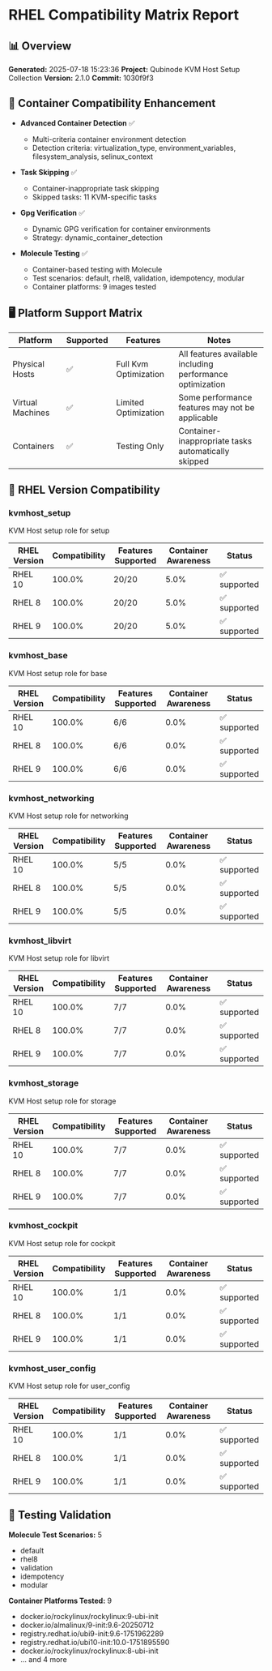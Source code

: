# RHEL Compatibility Matrix Report

## 📊 Overview

**Generated:** 2025-07-18 15:23:36
**Project:** Qubinode KVM Host Setup Collection
**Version:** 2.1.0
**Commit:** 1030f9f3

## 🐳 Container Compatibility Enhancement

- **Advanced Container Detection** ✅
  - Multi-criteria container environment detection
  - Detection criteria: virtualization_type, environment_variables, filesystem_analysis, selinux_context

- **Task Skipping** ✅
  - Container-inappropriate task skipping
  - Skipped tasks: 11 KVM-specific tasks

- **Gpg Verification** ✅
  - Dynamic GPG verification for container environments
  - Strategy: dynamic_container_detection

- **Molecule Testing** ✅
  - Container-based testing with Molecule
  - Test scenarios: default, rhel8, validation, idempotency, modular
  - Container platforms: 9 images tested

## 🖥️ Platform Support Matrix

| Platform | Supported | Features | Notes |
|----------|-----------|----------|-------|
| Physical Hosts | ✅ | Full Kvm Optimization | All features available including performance optimization |
| Virtual Machines | ✅ | Limited Optimization | Some performance features may not be applicable |
| Containers | ✅ | Testing Only | Container-inappropriate tasks automatically skipped |

## 🔴 RHEL Version Compatibility

### kvmhost_setup

KVM Host setup role for setup

| RHEL Version | Compatibility | Features Supported | Container Awareness | Status |
|--------------|---------------|-------------------|-------------------|--------|
| RHEL 10 | 100.0% | 20/20 | 5.0% | ✅ supported |
| RHEL 8 | 100.0% | 20/20 | 5.0% | ✅ supported |
| RHEL 9 | 100.0% | 20/20 | 5.0% | ✅ supported |

### kvmhost_base

KVM Host setup role for base

| RHEL Version | Compatibility | Features Supported | Container Awareness | Status |
|--------------|---------------|-------------------|-------------------|--------|
| RHEL 10 | 100.0% | 6/6 | 0.0% | ✅ supported |
| RHEL 8 | 100.0% | 6/6 | 0.0% | ✅ supported |
| RHEL 9 | 100.0% | 6/6 | 0.0% | ✅ supported |

### kvmhost_networking

KVM Host setup role for networking

| RHEL Version | Compatibility | Features Supported | Container Awareness | Status |
|--------------|---------------|-------------------|-------------------|--------|
| RHEL 10 | 100.0% | 5/5 | 0.0% | ✅ supported |
| RHEL 8 | 100.0% | 5/5 | 0.0% | ✅ supported |
| RHEL 9 | 100.0% | 5/5 | 0.0% | ✅ supported |

### kvmhost_libvirt

KVM Host setup role for libvirt

| RHEL Version | Compatibility | Features Supported | Container Awareness | Status |
|--------------|---------------|-------------------|-------------------|--------|
| RHEL 10 | 100.0% | 7/7 | 0.0% | ✅ supported |
| RHEL 8 | 100.0% | 7/7 | 0.0% | ✅ supported |
| RHEL 9 | 100.0% | 7/7 | 0.0% | ✅ supported |

### kvmhost_storage

KVM Host setup role for storage

| RHEL Version | Compatibility | Features Supported | Container Awareness | Status |
|--------------|---------------|-------------------|-------------------|--------|
| RHEL 10 | 100.0% | 7/7 | 0.0% | ✅ supported |
| RHEL 8 | 100.0% | 7/7 | 0.0% | ✅ supported |
| RHEL 9 | 100.0% | 7/7 | 0.0% | ✅ supported |

### kvmhost_cockpit

KVM Host setup role for cockpit

| RHEL Version | Compatibility | Features Supported | Container Awareness | Status |
|--------------|---------------|-------------------|-------------------|--------|
| RHEL 10 | 100.0% | 1/1 | 0.0% | ✅ supported |
| RHEL 8 | 100.0% | 1/1 | 0.0% | ✅ supported |
| RHEL 9 | 100.0% | 1/1 | 0.0% | ✅ supported |

### kvmhost_user_config

KVM Host setup role for user_config

| RHEL Version | Compatibility | Features Supported | Container Awareness | Status |
|--------------|---------------|-------------------|-------------------|--------|
| RHEL 10 | 100.0% | 1/1 | 0.0% | ✅ supported |
| RHEL 8 | 100.0% | 1/1 | 0.0% | ✅ supported |
| RHEL 9 | 100.0% | 1/1 | 0.0% | ✅ supported |

## 🧪 Testing Validation

**Molecule Test Scenarios:** 5
- default
- rhel8
- validation
- idempotency
- modular

**Container Platforms Tested:** 9
- docker.io/rockylinux/rockylinux:9-ubi-init
- docker.io/almalinux/9-init:9.6-20250712
- registry.redhat.io/ubi9-init:9.6-1751962289
- registry.redhat.io/ubi10-init:10.0-1751895590
- docker.io/rockylinux/rockylinux:8-ubi-init
- ... and 4 more
